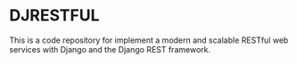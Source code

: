 #  DJRESTFUL


This is a code repository for implement a modern and scalable RESTful web services with Django and the Django REST framework.